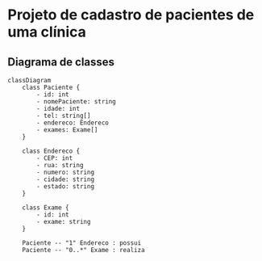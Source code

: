 # Projeto de cadastro de pacientes de uma clínica

## Diagrama de classes

```mermaid
classDiagram
    class Paciente {
        - id: int
        - nomePaciente: string
        - idade: int
        - tel: string[]
        - endereco: Endereco
        - exames: Exame[]
    }

    class Endereco {
        - CEP: int
        - rua: string
        - numero: string
        - cidade: string
        - estado: string
    }

    class Exame {
        - id: int
        - exame: string
    }

    Paciente -- "1" Endereco : possui
    Paciente -- "0..*" Exame : realiza
```